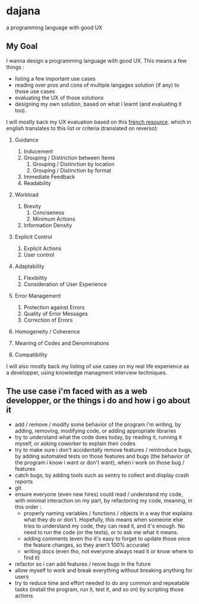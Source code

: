 # dajana
a programming language with good UX


## My Goal
I wanna design a programming language with good UX. This means a few things :
 - listing a few important use cases
 - reading over pros and cons of multiple langages solution (if any) to those use cases
 - evaluating the UX of those solutions
 - designing my own solution, based on what i learnt (and evaluating it too).
 
I will mostly back my UX evaluation based on this [french resource](https://www.usabilis.com/le-guidage-criteres-ergonomiques-de-bastien-et-scapin/#:~:text=Quatre%20sous%2Dcrit%C3%A8res%20participent%20au,d%C3%A9finition%20de%20l'ergonomie).
which in english translates to this list or criteria (translated on reverso):
1. Guidance
   1. Inducement
   2. Grouping / Distinction between Items
      1. Grouping / Distinction by location
      2. Grouping / Distinction by format
   3. Immediate Feedback
   4. Readability

2. Workload
   1. Brevity
      1. Conciseness
      2. Minimum Actions
   2. Information Density

3. Explicit Control
   1. Explicit Actions
   2. User control

4. Adaptability
   1. Flexibility
   2. Consideration of User Experience

5. Error Management
   1. Protection against Errors
   2. Quality of Error Messages
   3. Correction of Errors

6. Homogeneity / Coherence

7. Meaning of Codes and Denominations

8. Compatibility


I will also mostly back my listing of use cases on my real life experience as a developper, using knowledge managment interview techniques.


## The use case i'm faced with as a web developper, or the things i do and how i go about it

 - add / remove / modify some behavior of the program i'm writing, by adding, removing, modifying code, or adding appropriate libraries
 - try to understand what the code does today, by reading it, running it myself, or asking coworker to explain their codes
 - try to make sure i don't accidentally remove features / reintroduce bugs, by adding automated tests on those features and bugs (the behavior of the program i know i want or don't want), when i work on those bug / features
 - catch bugs, by adding tools such as sentry to collect and display crash reports
 - git
 - ensure everyone (even new hires) could read / understand my code, with minimal interaction on my part, by refactoring my code, meaning, in this order :
   - properly naming variables / functions / objects in a way that explains what they do or don't. Hopefully, this means when someone else tries to understand my code, they can read it, and it's enough. No need to run the code (or the tests), or to ask me what it means.
   - adding comments (even tho it's easy to forget to update those once the feature changes, so they aren't 100% accurate)
   - writing docs (even tho, not everyone always read it or know where to find it)
 - refactor so i can add features / reove bugs in the future
 - allow myself to work and break everything without breaking anything for users
 - try to reduce time and effort needed to do any common and repeatable tasks (install the program, run it, test it, and so on) by scripting those actions.
